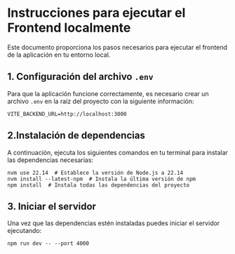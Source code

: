 # Instrucciones para ejecutar el Frontend localmente

Este documento proporciona los pasos necesarios para ejecutar el frontend de la aplicación en tu entorno local.

## 1. Configuración del archivo `.env`
Para que la aplicación funcione correctamente, es necesario crear un archivo `.env` en la raíz del proyecto con la siguiente información:

```env
VITE_BACKEND_URL=http://localhost:3000
```

## 2.Instalación de dependencias
A continuación, ejecuta los siguientes comandos en tu terminal para instalar las dependencias necesarias:

```
nvm use 22.14  # Establece la versión de Node.js a 22.14
nvm install --latest-npm  # Instala la última versión de npm
npm install  # Instala todas las dependencias del proyecto
```

## 3. Iniciar el servidor
Una vez que las dependencias estén instaladas puedes iniciar el servidor ejecutando:

```
npm run dev -- --port 4000
```